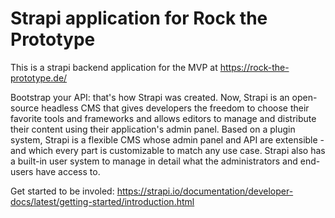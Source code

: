 # Strapi application for Rock the Prototype

This is a strapi backend application for the MVP at https://rock-the-prototype.de/

Bootstrap your API: that's how Strapi was created. Now, Strapi is an open-source headless CMS that gives developers the freedom to choose their favorite tools and frameworks and allows editors to manage and distribute their content using their application's admin panel. Based on a plugin system, Strapi is a flexible CMS whose admin panel and API are extensible - and which every part is customizable to match any use case. Strapi also has a built-in user system to manage in detail what the administrators and end-users have access to.

Get started to be involed:
https://strapi.io/documentation/developer-docs/latest/getting-started/introduction.html
